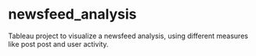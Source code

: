 # newsfeed_analysis
Tableau project to visualize a newsfeed analysis, using different measures like post post and user activity.
